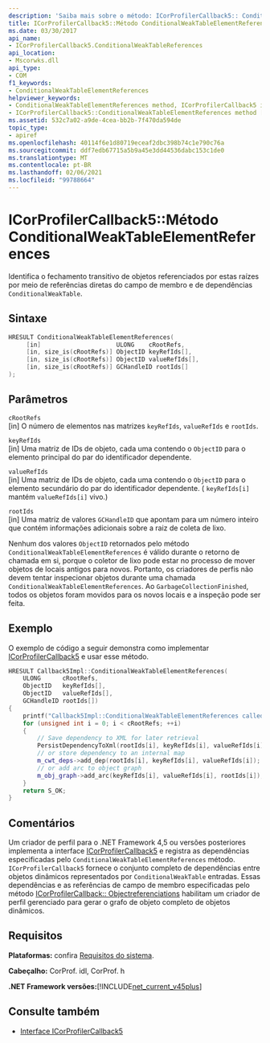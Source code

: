 ```yaml
---
description: 'Saiba mais sobre o método: ICorProfilerCallback5:: ConditionalWeakTableElementReferences'
title: ICorProfilerCallback5::Método ConditionalWeakTableElementReferences
ms.date: 03/30/2017
api_name:
- ICorProfilerCallback5.ConditionalWeakTableReferences
api_location:
- Mscorwks.dll
api_type:
- COM
f1_keywords:
- ConditionalWeakTableElementReferences
helpviewer_keywords:
- ConditionalWeakTableElementReferences method, ICorProfilerCallback5 interface [.NET Framework profiling]
- ICorProfilerCallback5::ConditionalWeakTableElementReferences method [.NET Framework profiling]
ms.assetid: 532c7a02-a9de-4cea-bb2b-7f470da594de
topic_type:
- apiref
ms.openlocfilehash: 40114f6e1d80719eceaf2dbc398b74c1e790c76a
ms.sourcegitcommit: ddf7edb67715a5b9a45e3dd44536dabc153c1de0
ms.translationtype: MT
ms.contentlocale: pt-BR
ms.lasthandoff: 02/06/2021
ms.locfileid: "99788664"
---
```

# <a name="icorprofilercallback5conditionalweaktableelementreferences-method"></a>ICorProfilerCallback5::Método ConditionalWeakTableElementReferences

Identifica o fechamento transitivo de objetos referenciados por estas raízes por meio de referências diretas do campo de membro e de dependências `ConditionalWeakTable`.

## <a name="syntax"></a>Sintaxe

```cpp
HRESULT ConditionalWeakTableElementReferences(
     [in]                     ULONG    cRootRefs,
     [in, size_is(cRootRefs)] ObjectID keyRefIds[],
     [in, size_is(cRootRefs)] ObjectID valueRefIds[],
     [in, size_is(cRootRefs)] GCHandleID rootIds[]
);
```

## <a name="parameters"></a>Parâmetros

`cRootRefs`\
[in] O número de elementos nas matrizes `keyRefIds`, `valueRefIds` e `rootIds`.

`keyRefIds`\
[in] Uma matriz de IDs de objeto, cada uma contendo o `ObjectID` para o elemento principal do par do identificador dependente.

`valueRefIds`\
[in] Uma matriz de IDs de objeto, cada uma contendo o `ObjectID` para o elemento secundário do par do identificador dependente. ( `keyRefIds[i]` mantém `valueRefIds[i]` vivo.)

`rootIds`\
[in] Uma matriz de valores `GCHandleID` que apontam para um número inteiro que contém informações adicionais sobre a raiz de coleta de lixo.

Nenhum dos valores `ObjectID` retornados pelo método `ConditionalWeakTableElementReferences` é válido durante o retorno de chamada em si, porque o coletor de lixo pode estar no processo de mover objetos de locais antigos para novos. Portanto, os criadores de perfis não devem tentar inspecionar objetos durante uma chamada `ConditionalWeakTableElementReferences`. Ao `GarbageCollectionFinished`, todos os objetos foram movidos para os novos locais e a inspeção pode ser feita.

## <a name="example"></a>Exemplo

O exemplo de código a seguir demonstra como implementar [ICorProfilerCallback5](icorprofilercallback5-interface.md) e usar esse método.

```cpp
HRESULT Callback5Impl::ConditionalWeakTableElementReferences(
    ULONG      cRootRefs,
    ObjectID   keyRefIds[],
    ObjectID   valueRefIds[],
    GCHandleID rootIds[])
{
    printf("Callback5Impl::ConditionalWeakTableElementReferences called\n");
    for (unsigned int i = 0; i < cRootRefs; ++i)
    {
        // Save dependency to XML for later retrieval
        PersistDependencyToXml(rootIds[i], keyRefIds[i], valueRefIds[i]);
        // or store dependency to an internal map
        m_cwt_deps->add_dep(rootIds[i], keyRefIds[i], valueRefIds[i]);
        // or add arc to object graph
        m_obj_graph->add_arc(keyRefIds[i], valueRefIds[i], rootIds[i]);
    }
    return S_OK;
}
```

## <a name="remarks"></a>Comentários

Um criador de perfil para o .NET Framework 4,5 ou versões posteriores implementa a interface [ICorProfilerCallback5](icorprofilercallback5-interface.md) e registra as dependências especificadas pelo `ConditionalWeakTableElementReferences` método. `ICorProfilerCallback5` fornece o conjunto completo de dependências entre objetos dinâmicos representados por `ConditionalWeakTable` entradas. Essas dependências e as referências de campo de membro especificadas pelo método [ICorProfilerCallback:: Objectreferenciations](icorprofilercallback-objectreferences-method.md) habilitam um criador de perfil gerenciado para gerar o grafo de objeto completo de objetos dinâmicos.

## <a name="requirements"></a>Requisitos

**Plataformas:** confira [Requisitos do sistema](../../get-started/system-requirements.md).

**Cabeçalho:** CorProf. idl, CorProf. h

**.NET Framework versões:**[!INCLUDE[net_current_v45plus](../../../../includes/net-current-v45plus-md.md)]

## <a name="see-also"></a>Consulte também

- [Interface ICorProfilerCallback5](icorprofilercallback5-interface.md)
